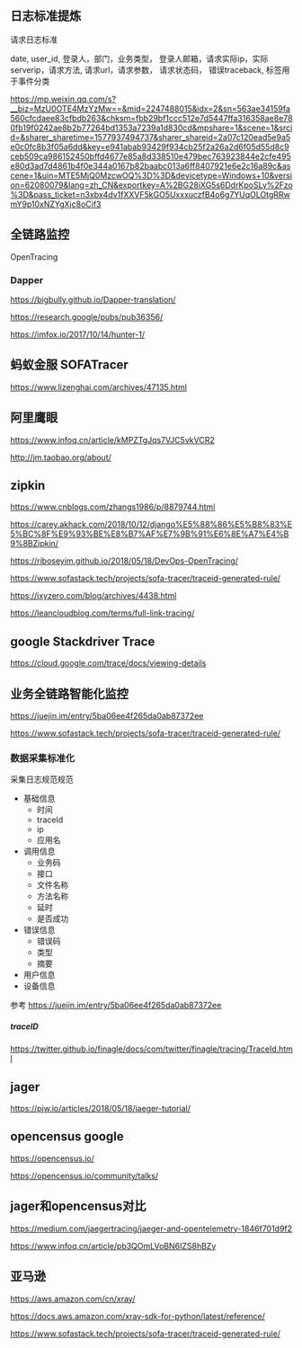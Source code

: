 ## 日志标准提炼


请求日志标准

date, user_id, 登录人，部门，业务类型， 登录人邮箱，请求实际ip，实际serverip，请求方法, 请求url，请求参数， 请求状态码， 错误traceback, 标签用于事件分类


https://mp.weixin.qq.com/s?__biz=MzU0OTE4MzYzMw==&mid=2247488015&idx=2&sn=563ae34159fa560cfcdaee83cfbdb263&chksm=fbb29bf1ccc512e7d5447ffa316358ae8e780fb19f0242ae8b2b77264bd1353a7239a1d830cd&mpshare=1&scene=1&srcid=&sharer_sharetime=1577937494737&sharer_shareid=2a07c120ead5e9a5e0c0fc8b3f05a6dd&key=e941abab93429f934cb25f2a26a2d6f05d55d8c9ceb509ca986152450bffd4677e85a8d338510e479bec763923844e2cfe495e80d3ad7d4861b4f0e344a0167b82baabc013a6ff8407921e6e2c16a89c&ascene=1&uin=MTE5MjQ0MzcwOQ%3D%3D&devicetype=Windows+10&version=62080079&lang=zh_CN&exportkey=A%2BG28iXG5s6DdrKpoSLy%2Fzo%3D&pass_ticket=n3xbx4dv1fXXVF5kGO5UxxxuczfB4o6g7YUqOLOtgRRwmY9p10xNZYgXjc8oCif3

## 全链路监控

OpenTracing


### Dapper

https://bigbully.github.io/Dapper-translation/

https://research.google/pubs/pub36356/

https://imfox.io/2017/10/14/hunter-1/

## 蚂蚁金服 SOFATracer

https://www.lizenghai.com/archives/47135.html

## 阿里鹰眼

https://www.infoq.cn/article/kMPZTgJqs7VJC5vkVCR2


http://jm.taobao.org/about/

## zipkin

https://www.cnblogs.com/zhangs1986/p/8879744.html

https://carey.akhack.com/2018/10/12/django%E5%88%86%E5%B8%83%E5%BC%8F%E9%93%BE%E8%B7%AF%E7%9B%91%E6%8E%A7%E4%B9%8BZipkin/


https://riboseyim.github.io/2018/05/18/DevOps-OpenTracing/

https://www.sofastack.tech/projects/sofa-tracer/traceid-generated-rule/

https://ixyzero.com/blog/archives/4438.html

https://leancloudblog.com/terms/full-link-tracing/


## google Stackdriver Trace

https://cloud.google.com/trace/docs/viewing-details



## 业务全链路智能化监控


https://juejin.im/entry/5ba06ee4f265da0ab87372ee


https://www.sofastack.tech/projects/sofa-tracer/traceid-generated-rule/


### 数据采集标准化

采集日志规范规范
- 基础信息
  - 时间
  - traceId
  - ip
  - 应用名
- 调用信息
  - 业务码
  - 接口
  - 文件名称
  - 方法名称
  - 延时
  - 是否成功
- 错误信息
  - 错误码
  - 类型
  - 摘要
- 用户信息
- 设备信息

参考
https://juejin.im/entry/5ba06ee4f265da0ab87372ee


##### traceID

https://twitter.github.io/finagle/docs/com/twitter/finagle/tracing/TraceId.html


## jager

https://pjw.io/articles/2018/05/18/jaeger-tutorial/

## opencensus google

https://opencensus.io/

https://opencensus.io/community/talks/

## jager和opencensus对比

https://medium.com/jaegertracing/jaeger-and-opentelemetry-1846f701d9f2

https://www.infoq.cn/article/pb3QOmLVoBN6IZS8hBZy


## 亚马逊

https://aws.amazon.com/cn/xray/

https://docs.aws.amazon.com/xray-sdk-for-python/latest/reference/

https://www.sofastack.tech/projects/sofa-tracer/traceid-generated-rule/
